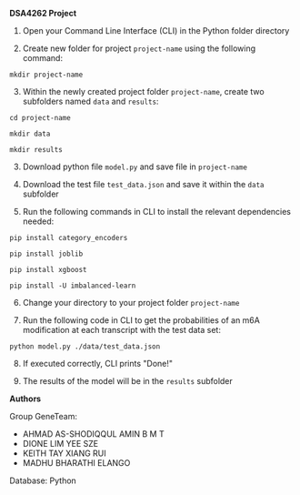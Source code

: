 **DSA4262 Project**

1. Open your Command Line Interface (CLI) in the Python folder directory

2. Create new folder for project `project-name` using the following command:

`mkdir project-name`

3. Within the newly created project folder `project-name`, create two subfolders named `data` and `results`:

`cd project-name`

`mkdir data`

`mkdir results`

3. Download python file `model.py` and save file in `project-name`

4. Download the test file `test_data.json` and save it within the `data` subfolder

5. Run the following commands in CLI to install the relevant dependencies needed:

`pip install category_encoders`

`pip install joblib`

`pip install xgboost`

`pip install -U imbalanced-learn`

6. Change your directory to your project folder `project-name`

7. Run the following code in CLI to get the probabilities of an m6A modification at each transcript with the test data set:

`python model.py ./data/test_data.json`

8. If executed correctly, CLI prints "Done!"

9. The results of the model will be in the `results` subfolder

**Authors**

Group GeneTeam:

- AHMAD AS-SHODIQQUL AMIN B M T
- DIONE LIM YEE SZE
- KEITH TAY XIANG RUI
- MADHU BHARATHI ELANGO

Database: Python
